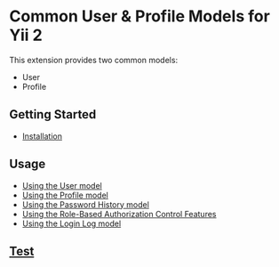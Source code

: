 # Common User & Profile Models for Yii 2

This extension provides two common models:
- User
- Profile

## Getting Started

- [Installation](Installation.md)

## Usage

- [Using the User model](usage-user.md)
- [Using the Profile model](usage-profile.md)
- [Using the Password History model](usage-password-history.md)
- [Using the Role-Based Authorization Control Features](usage-rbac.md)
- [Using the Login Log model](usage-login-log.md)

## [Test](Test.md)